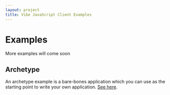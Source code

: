 ```yaml
---
layout: project
title: Vibe JavaScript Client Examples
---
```


<h1>Examples</h1>
More examples will come soon

## Archetype
An archetype example is a bare-bones application which you can use as the starting point to write your own application. [See here](https://github.com/Atmosphere/vibe-examples/tree/master/archetype/vibe-javascript-client).